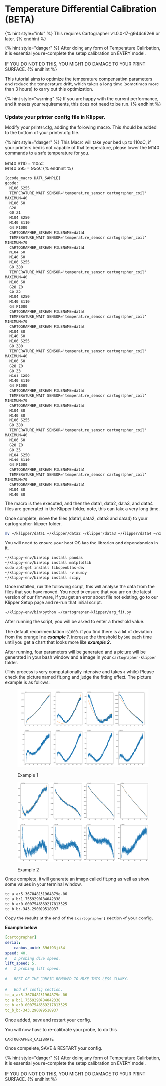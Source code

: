 # Temperature Differential Calibration (BETA)



{% hint style="info" %}
This requires Cartographer v1.0.0-17-g944c62e9 or later.&#x20;
{% endhint %}

{% hint style="danger" %}
After doing any form of Temperature Calirbation, it is essential you re-complete the setup calibration on EVERY model.\
\
IF YOU DO NOT DO THIS, YOU MIGHT DO DAMAGE TO YOUR PRINT SURFACE.
{% endhint %}

This tutorial aims to optimize the temperature compensation parameters and reduce the temperature drift, which takes a long time (sometimes more than 3 hours) to carry out this optimization.

{% hint style="warning" %}
If you are happy with the current performance, and it meets your requirements, this does not need to be run.
{% endhint %}

### Update your printer config file in Klipper.

Modify your printer.cfg, adding the following macro. This should be added to the bottom of your printer.cfg file.&#x20;

{% hint style="danger" %}
This Macro will take your bed up to 110oC, if your printers bed is not capable of that temperature, please lower the M140 commands to a safe temperature for you. \
\
M140 S110 = 110oC\
M140 S95 = 95oC&#x20;
{% endhint %}

```gcode
[gcode_macro DATA_SAMPLE]
gcode:
  M106 S255
  TEMPERATURE_WAIT SENSOR='temperature_sensor cartographer_coil' MAXIMUM=40
  M106 S0
  G28
  G0 Z1
  M104 S250
  M140 S110
  G4 P1000
  CARTOGRAPHER_STREAM FILENAME=data1
  TEMPERATURE_WAIT SENSOR='temperature_sensor cartographer_coil' MINIMUM=70
  CARTOGRAPHER_STREAM FILENAME=data1
  M104 S0
  M140 S0
  M106 S255
  G0 Z80
  TEMPERATURE_WAIT SENSOR='temperature_sensor cartographer_coil' MAXIMUM=40
  M106 S0
  G28 Z0
  G0 Z2
  M104 S250
  M140 S110
  G4 P1000
  CARTOGRAPHER_STREAM FILENAME=data2
  TEMPERATURE_WAIT SENSOR='temperature_sensor cartographer_coil' MINIMUM=70
  CARTOGRAPHER_STREAM FILENAME=data2
  M104 S0
  M140 S0
  M106 S255
  G0 Z80
  TEMPERATURE_WAIT SENSOR='temperature_sensor cartographer_coil' MAXIMUM=40
  M106 S0
  G28 Z0
  G0 Z3
  M104 S250
  M140 S110
  G4 P1000
  CARTOGRAPHER_STREAM FILENAME=data3
  TEMPERATURE_WAIT SENSOR='temperature_sensor cartographer_coil' MINIMUM=70
  CARTOGRAPHER_STREAM FILENAME=data3
  M104 S0
  M140 S0
  M106 S255
  G0 Z80
  TEMPERATURE_WAIT SENSOR='temperature_sensor cartographer_coil' MAXIMUM=40
  M106 S0
  G28 Z0
  G0 Z5
  M104 S250
  M140 S110
  G4 P1000
  CARTOGRAPHER_STREAM FILENAME=data4
  TEMPERATURE_WAIT SENSOR='temperature_sensor cartographer_coil' MINIMUM=70
  CARTOGRAPHER_STREAM FILENAME=data4
  M104 S0
  M140 S0
```

The macro is then executed, and then the data1, data2, data3, and data4 files are generated in the Klipper folder, note, this can take a very long time.

Once complete, move the files (data1, data2, data3 and data4) to your cartographer-klipper folder.&#x20;

```bash
mv ~/klipper/data1 ~/klipper/data2 ~/klipper/data3 ~/klipper/data4 ~/cartographer-klipper/
```

You will need to ensure your host OS has the libraries and dependancies in it.

```
~/klippy-env/bin/pip install pandas
~/klippy-env/bin/pip install matplotlib
sudo apt-get install libopenblas-dev
~/klippy-env/bin/pip install -v numpy
~/klippy-env/bin/pip install scipy
```

Once installed, run the following script, this will analyse the data from the files that you have moved. You need to ensure that you are on the latest version of our firmware, if you get an error about file not existing, go to our Klipper Setup page and re-run that initial script.&#x20;

```
~/klippy-env/bin/python ~/cartographer-klipper/arg_fit.py
```

After running the script, you will be asked to enter a threshold value. \
\
The default recommendation is`1000`.  if you find there is a lot of deviation from the orange line _**example 1**_, increase the threshold by `500` each time until you get a chart that looks more like _**example 2.**_

After running, four parameters will be generated and a picture will be generated in your bash window and a image in your `cartographer-klipper` folder.&#x20;

(This process is very computationally intensive and takes a while) Please check the picture named fit.png and judge the fitting effect. The picture example is as follows:

<figure><img src="../../.gitbook/assets/fit.png" alt=""><figcaption><p>Example 1</p></figcaption></figure>

<figure><img src="../../.gitbook/assets/image (16).png" alt=""><figcaption><p>Example 2</p></figcaption></figure>

Once complete, it will generate an image called fit.png as well as show some values in your terminal window.

```
tc_a_a:5.367848131964879e-06
tc_a_b:1.7559290784042338
tc_b_a:0.0007546669217813525
tc_b_b:-343.290029518937
```

Copy the results at the end of the `[cartographer]` section of your config,

**Example below**

```yaml
[cartographer]
serial:
    canbus_uuid: 39df93ji34
speed: 40.
#   Z probing dive speed.
lift_speed: 5.
#   Z probing lift speed.

#   REST OF THE CONFIG REMOVED TO MAKE THIS LESS CLUNKY.

#   End of config section. 
tc_a_a:5.367848131964879e-06
tc_a_b:1.7559290784042338
tc_b_a:0.0007546669217813525
tc_b_b:-343.290029518937
```

Once added, save and restart your config.&#x20;

You will now have to re-calibrate your probe, to do this

```
CARTOGRAPHER_CALIBRATE    
```

Once compelete, SAVE & RESTART your config.&#x20;

{% hint style="danger" %}
After doing any form of Temperature Calirbation, it is essential you re-complete the setup calibration on EVERY model.\
\
IF YOU DO NOT DO THIS, YOU MIGHT DO DAMAGE TO YOUR PRINT SURFACE.
{% endhint %}
